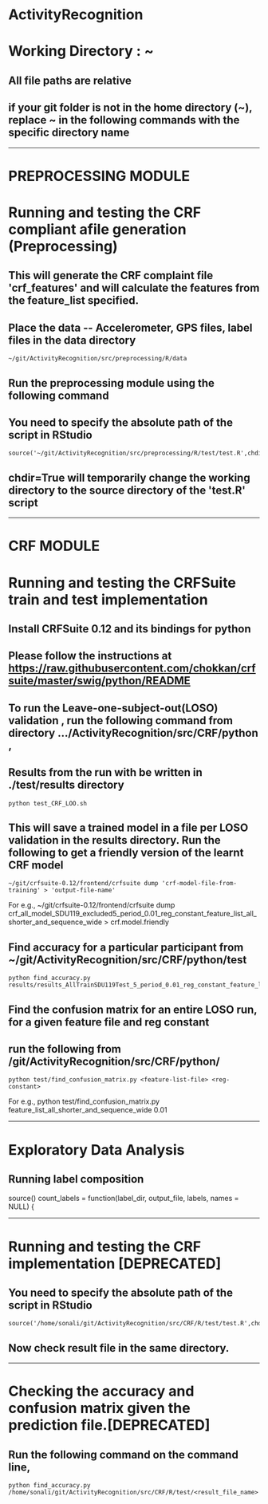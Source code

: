 # ActivityRecognition

# Working Directory : ~
## All file paths are relative
## if your git folder is not in the home directory (~), replace ~ in the following commands with the specific directory name

--------------------------------------------------------------------------------------------------------------------------------------------------------

# PREPROCESSING MODULE

# Running and testing the CRF compliant afile generation (Preprocessing)
## This will generate the CRF complaint file 'crf_features' and will calculate the features from the feature_list specified.
## Place the data  -- Accelerometer, GPS files, label files in the data directory

	~/git/ActivityRecognition/src/preprocessing/R/data

## Run the preprocessing module using the following command
## You need to specify the absolute path of the script in RStudio

	source('~/git/ActivityRecognition/src/preprocessing/R/test/test.R',chdir=TRUE)

## chdir=True will temporarily change the working directory to the source directory of the 'test.R' script

--------------------------------------------------------------------------------------------------------------------------------------------------------

# CRF MODULE

# Running and testing the CRFSuite train and test implementation

## Install CRFSuite 0.12 and its bindings for python
## Please follow the instructions at https://raw.githubusercontent.com/chokkan/crfsuite/master/swig/python/README


## To run the Leave-one-subject-out(LOSO) validation , run the following command from directory .../ActivityRecognition/src/CRF/python ,
## Results from the run with be written in ./test/results directory
	python test_CRF_LOO.sh

## This will save a trained model in a file per LOSO validation in the results directory. Run the following to get a friendly version of the learnt CRF model
	~/git/crfsuite-0.12/frontend/crfsuite dump 'crf-model-file-from-training' > 'output-file-name'

   For e.g.,
	~/git/crfsuite-0.12/frontend/crfsuite dump crf_all_model_SDU119_excluded5_period_0.01_reg_constant_feature_list_all_shorter_and_sequence_wide > crf.model.friendly


## Find accuracy for a particular participant from ~/git/ActivityRecognition/src/CRF/python/test
	python find_accuracy.py results/results_AllTrainSDU119Test_5_period_0.01_reg_constant_feature_list_all_shorter_and_sequence_wide

## Find the confusion matrix for an entire LOSO run, for a given feature file and reg constant 
## run the following from /git/ActivityRecognition/src/CRF/python/
	python test/find_confusion_matrix.py <feature-list-file> <reg-constant>

   For e.g.,
	python test/find_confusion_matrix.py feature_list_all_shorter_and_sequence_wide 0.01

--------------------------------------------------------------------------------------------------------------------------------------------------------

# Exploratory Data Analysis
## Running label composition
source()
count_labels = function(label_dir, output_file, labels, names = NULL) {

--------------------------------------------------------------------------------------------------------------------------------------------------------

# Running and testing the CRF implementation [DEPRECATED]
## You need to specify the absolute path of the script in RStudio

	source('/home/sonali/git/ActivityRecognition/src/CRF/R/test/test.R',chdir=TRUE)

## Now check result file in the same directory.

--------------------------------------------------------------------------------------------------------------------------------------------------------

# Checking the accuracy and confusion matrix given the prediction file.[DEPRECATED]
## Run the following command on the command line,
	python find_accuracy.py /home/sonali/git/ActivityRecognition/src/CRF/R/test/<result_file_name>


